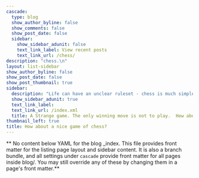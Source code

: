```yaml
---
cascade:
  type: blog
  show_author_byline: false
  show_comments: false
  show_post_date: false
  sidebar:
    show_sidebar_adunit: false
    text_link_label: View recent posts
    text_link_url: /chess/
description: "chess.\n"
layout: list-sidebar
show_author_byline: false
show_post_date: false
show_post_thumbnail: true
sidebar:
  description: "Life can have an unclear ruleset - chess is much simpler!  \n Marcel Duchamp and John Cage \n are playing in the image. \n This is a set of personal chess notes, a mix of repertoire and technique, are \n arranged in a narrative structure to interest my memory."
  show_sidebar_adunit: true
  text_link_label:
  text_link_url: /index.xml
  title: A Strange game. The only winning move is not to play.  How about a nice game of chess?
thumbnail_left: true
title: How about a nice game of chess?
---
```


** No content below YAML for the blog _index. This file provides front matter for the listing page layout and sidebar content. It is also a branch bundle, and all settings under `cascade` provide front matter for all pages inside blog/. You may still override any of these by changing them in a page's front matter.**
